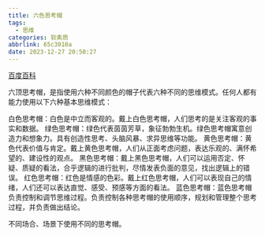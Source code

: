 ```yaml
---
title: 六色思考帽
tags:
  - 思维
categories: 软素质
abbrlink: 65c3010a
date: 2023-12-27 20:50:27
---
```


[百度百科](https://baike.baidu.com/item/%E5%85%AD%E9%A1%B6%E6%80%9D%E8%80%83%E5%B8%BD)

六顶思考帽，是指使用六种不同颜色的帽子代表六种不同的思维模式。任何人都有能力使用以下六种基本思维模式：

白色思考帽：白色是中立而客观的。戴上白色思考帽，人们思考的是关注客观的事实和数据。
绿色思考帽：绿色代表茵茵芳草，象征勃勃生机。绿色思考帽寓意创造力和想象力。具有创造性思考、头脑风暴、求异思维等功能。
黄色思考帽：黄色代表价值与肯定。戴上黄色思考帽，人们从正面考虑问题，表达乐观的、满怀希望的、建设性的观点。
黑色思考帽：戴上黑色思考帽，人们可以运用否定、怀疑、质疑的看法，合乎逻辑的进行批判，尽情发表负面的意见，找出逻辑上的错误。
红色思考帽：红色是情感的色彩。戴上红色思考帽，人们可以表现自己的情绪，人们还可以表达直觉、感受、预感等方面的看法。
蓝色思考帽：蓝色思考帽负责控制和调节思维过程。负责控制各种思考帽的使用顺序，规划和管理整个思考过程，并负责做出结论。

不同场合、场景下使用不同的思考帽。
